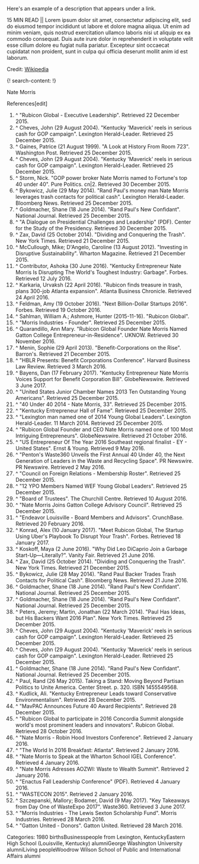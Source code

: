 Here's an example of a description that appears under a link.

15 MIN READ || Lorem ipsum dolor sit amet, consectetur adipiscing elit, sed do eiusmod tempor incididunt ut labore et dolore magna aliqua. Ut enim ad minim veniam, quis nostrud exercitation ullamco laboris nisi ut aliquip ex ea commodo consequat. Duis aute irure dolor in reprehenderit in voluptate velit esse cillum dolore eu fugiat nulla pariatur. Excepteur sint occaecat cupidatat non proident, sunt in culpa qui officia deserunt mollit anim id est laborum.

Credit: [Wikipedia](https://en.wikipedia.org/wiki/Main_Page)


{! search-content: !}

 Nate Morris
 
 References[edit]
1. ^ "Rubicon Global - Executive Leadership". Retrieved 22 December 2015.
2. ^ Cheves, John (29 August 2004). "Kentucky 'Maverick' reels in serious cash for GOP campaign". Lexington Herald-Leader. Retrieved 25 December 2015.
3. ^ Gaines, Patrice (21 August 1999). "A Look at History From Room 723". Washington Post. Retrieved 25 December 2015.
4. ^ Cheves, John (29 August 2004). "Kentucky 'Maverick' reels in serious cash for GOP campaign". Lexington Herald-Leader. Retrieved 25 December 2015.
5. ^ Storm, Nick. "GOP power broker Nate Morris named to Fortune's top 40 under 40". Pure Politics. cn|2. Retrieved 30 December 2015.
6. ^ Bykowicz, Julie (29 May 2014). "Rand Paul's money man Nate Morris leverages trash contacts for political cash". Lexington Herald-Leader. Bloomberg News. Retrieved 25 December 2015.
7. ^ Goldmacher, Shane (18 June 2014). "Rand Paul's New Confidant". National Journal. Retrieved 25 December 2015.
8. ^ "A Dialogue on Presidential Challenges and Leadership" (PDF). Center for the Study of the Presidency. Retrieved 30 December 2015.
9. ^ Zax, David (25 October 2014). "Dividing and Conquering the Trash". New York Times. Retrieved 21 December 2015.
10. ^ McCullough, Mike; D'Angelo, Caroline (13 August 2012). "Investing in Disruptive Sustainability". Wharton Magazine. Retrieved 21 December 2015.
11. ^ Contributor, Ashoka (30 June 2016). "Kentucky Entrepreneur Nate Morris Is Disrupting The World's Toughest Industry: Garbage". Forbes. Retrieved 12 July 2016.
12. ^ Karkaria, Urvaksh (22 April 2016). "Rubicon finds treasure in trash, plans 300-job Atlanta expansion". Atlanta Business Chronicle. Retrieved 24 April 2016.
13. ^ Feldman, Amy (19 October 2016). "Next Billion-Dollar Startups 2016". Forbes. Retrieved 19 October 2016.
14. ^ Sahlman, William A.; Ashmore, Hunter (2015-11-16). "Rubicon Global".
15. ^ "Morris Industries - Founder". Retrieved 25 December 2015.
16. ^ Quarandillo, Ann Mary. "Rubicon Global Founder Nate Morris Named Gatton College Entrepreneur-in-Residence". UKNOW. Retrieved 30 November 2016.
17. ^ Menin, Sophie (29 April 2013). "Benefit-Corporations on the Rise". Barron's. Retrieved 21 December 2015.
18. ^ "HBLR Presents: Benefit Corporations Conference". Harvard Business Law Review. Retrieved 3 March 2016.
19. ^ Bayens, Dan (17 February 2017). "Kentucky Entrepreneur Nate Morris Voices Support for Benefit Corporation Bill". GlobeNewswire. Retrieved 3 June 2017.
20. ^ "United States Junior Chamber Names 2013 Ten Outstanding Young Americans". Retrieved 25 December 2015.
21. ^ "40 Under 40 2014 - Nate Morris, 33". Retrieved 25 December 2015.
22. ^ "Kentucky Entrepreneur Hall of Fame". Retrieved 25 December 2015.
23. ^ "Lexington man named one of 2014 Young Global Leaders". Lexington Herald-Leader. 11 March 2014. Retrieved 25 December 2015.
24. ^ "Rubicon Global Founder and CEO Nate Morris named one of 100 Most Intriguing Entrepreneurs". GlobeNewswire. Retrieved 21 October 2016.
25. ^ "US Entrepreneur Of The Year 2016 Southeast regional finalist - EY - United States". Ernst & Young. Retrieved 9 May 2016.
26. ^ "Penton's Waste360 Unveils the First Annual 40 Under 40, the Next Generation of Leaders in the Waste and Recycling Space". PR Newswire. PR Newswire. Retrieved 2 May 2016.
27. ^ "Council on Foreign Relations - Membership Roster". Retrieved 25 December 2015.
28. ^ "12 YPO Members Named WEF Young Global Leaders". Retrieved 25 December 2015.
29. ^ "Board of Trustees". The Churchill Centre. Retrieved 10 August 2016.
30. ^ "Nate Morris Joins Gatton College Advisory Council". Retrieved 25 December 2015.
31. ^ "Endeavor Louisville - Board Members and Advisors". CrunchBase. Retrieved 20 February 2016.
32. ^ Konrad, Alex (10 January 2017). "Meet Rubicon Global, The Startup Using Uber's Playbook To Disrupt Your Trash". Forbes. Retrieved 18 January 2017.
33. ^ Koskoff, Maya (2 June 2016). "Why Did Leo DiCaprio Join a Garbage Start-Up—Literally?". Vanity Fair. Retrieved 21 June 2016.
34. ^ Zax, David (25 October 2014). "Dividing and Conquering the Trash". New York Times. Retrieved 21 December 2015.
35. ^ Bykowicz, Julie (28 May 2014). "Rand Paul Backer Trades Trash Contacts for Political Cash". Bloomberg News. Retrieved 21 June 2016.
36. ^ Goldmacher, Shane (18 June 2014). "Rand Paul's New Confidant". National Journal. Retrieved 25 December 2015.
37. ^ Goldmacher, Shane (18 June 2014). "Rand Paul's New Confidant". National Journal. Retrieved 25 December 2015.
38. ^ Peters, Jeremy; Martin, Jonathan (22 March 2014). "Paul Has Ideas, but His Backers Want 2016 Plan". New York Times. Retrieved 25 December 2015.
39. ^ Cheves, John (29 August 2004). "Kentucky 'Maverick' reels in serious cash for GOP campaign". Lexington Herald-Leader. Retrieved 25 December 2015.
40. ^ Cheves, John (29 August 2004). "Kentucky 'Maverick' reels in serious cash for GOP campaign". Lexington Herald-Leader. Retrieved 25 December 2015.
41. ^ Goldmacher, Shane (18 June 2014). "Rand Paul's New Confidant". National Journal. Retrieved 25 December 2015.
42. ^ Paul, Rand (26 May 2015). Taking a Stand: Moving Beyond Partisan Politics to Unite America. Center Street. p. 320. ISBN 1455549568.
43. ^ Kudlick, Ali. "Kentucky Entrepreneur Leads toward Conservative Environmentalism". Retrieved 28 December 2015.
44. ^ "MavPAC Announces Future 40 Award Recipients". Retrieved 28 December 2015.
45. ^ "Rubicon Global to participate in 2016 Concordia Summit alongside world's most prominent leaders and innovators". Rubicon Global. Retrieved 28 October 2016.
46. ^ "Nate Morris - Robin Hood Investors Conference". Retrieved 2 January 2016.
47. ^ "The World In 2016 Breakfast: Atlanta". Retrieved 2 January 2016.
48. ^ "Nate Morris to Speak at the Wharton School IGEL Conference". Retrieved 4 January 2016.
49. ^ "Nate Morris Adresses AOZWI: Waste to Wealth Summit". Retrieved 2 January 2016.
50. ^ "Enactus Fall Leadership Conference" (PDF). Retrieved 4 January 2016.
51. ^ "WASTECON 2015". Retrieved 2 January 2016.
52. ^ Szczepanski, Mallory; Bodamer, David (9 May 2017). "Key Takeaways from Day One of WasteExpo 2017". Waste360. Retrieved 3 June 2017.
53. ^ "Morris Industries - The Lewis Sexton Scholarship Fund". Morris Industries. Retrieved 28 March 2016.
54. ^ "Gatton United - Donors". Gatton United. Retrieved 28 March 2016.


Categories: 1980 birthsBusinesspeople from Lexington, KentuckyEastern High School (Louisville, Kentucky) alumniGeorge Washington University alumniLiving peopleWoodrow Wilson School of Public and International Affairs alumni
